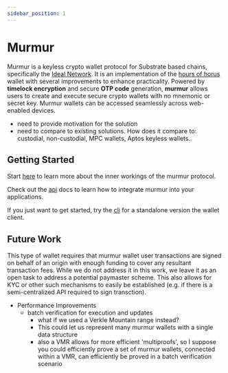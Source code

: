 ```yaml
---
sidebar_position: 1
---
```


# Murmur

Murmur is a keyless crypto wallet protocol for Substrate based chains, specifically the [Ideal Network](https://docs.idealabs.network). It is an implementation of the [hours of horus](https://eprint.iacr.org/2021/715) wallet with several improvements to enhance practicality. Powered by **timelock encryption** and secure **OTP code** generation, **murmur** allows users to create and execute secure crypto wallets with no mnemonic or secret key. Murmur wallets can be accessed seamlessly across web-enabled devices.

- need to provide motivation for the solution
- need to compare to existing solutions. How does it compare to: custodial, non-custodial, MPC wallets, Aptos keyless wallets..

## Getting Started

Start [here](./quick_start/protocol.md) to learn more about the inner workings of the murmur protocol. 

Check out the [api](./quick_start/api.md) docs to learn how to integrate murmur into your applications. 

If you just want to get started, try the [cli](./quick_start/local.md) for a standalone version the wallet client.

## Future Work
This type of wallet requires that murmur wallet user transactions are signed on behalf of an origin with enough funding to cover any resultant transaction fees. While we do not address it in this work, we leave it as an open task to address a potential paymaster scheme. This also allows for KYC or other such mechanisms to easily be established (e.g. if there is a semi-centralized API required to sign transction).

- Performance Improvements
    - batch verification for execution and updates 
        - what if we used a Verkle Mountain range instead? 
        - This could let us represent many murmur wallets with a single data structure
        - also a VMR allows for more efficient 'multiproofs', so I suppose you could efficiently prove a set of murmur wallets, connected within a VMR, can efficiently be proved in a batch verification scenario 
